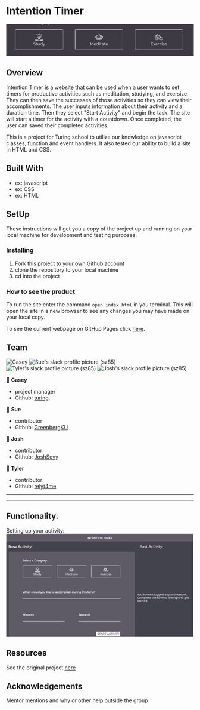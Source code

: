 # Intention Timer

![logo](assets/logo.png)






## Overview

Intention Timer is a website that can be used when a user wants to set timers for productive activities such as meditation, studying, and exersize. They can then save the successes of those activities so they can view their accomplishments.  The user inputs information about their activity and a duration time. Then they select "Start Activity" and begin the task. The site will start a timer for the activity with a countdown. Once completed, the user can saved their completed activities.   
   
   This is a project for Turing school to utilize our knowledge on javascript classes, function and event handlers. It also tested our ability to build a site in HTML and CSS. 

## Built With

- ex: javascript
- ex: CSS
- ex: HTML

## SetUp

These instructions will get you a copy of the project up and running on your local machine for development and testing purposes. 

### Installing
1. Fork this project to your own Github account
2. clone the repository to your local machine
3. cd into the project


### How to see the product

To run the site enter the command `open index.html` in you terminal. This will open the site in a new browser to see any changes you may have made on your local copy.   
   
   
To see the current webpage on GitHup Pages click [here](https://greenbergku.github.io/intention-timer-m12005/).

## Team
![Casey](https://ca.slack-edge.com/T029P2S9M-U6VMF6L85-fa69b231d590-85) 
![Sue's slack profile picture (sz85)](https://ca.slack-edge.com/T029P2S9M-UTPTTDE84-13b671276cf8-85)
![Tyler's slack profile picture (sz85)](https://ca.slack-edge.com/T029P2S9M-UUS7SUX96-a104221ba8d9-85)
![Josh's slack profile picture (sz85)](https://ca.slack-edge.com/T029P2S9M-UUGQZ6T45-e68735ceecdf-85)


👤 **Casey**
- project manager
- Github: [turing](https://github.com/turingschool-examples).

👤 **Sue**
- contributor
- Github: [GreenbergKU](https://github.com/GreenbergKU)


👤 **Josh**
- contributor
- Github: [JoshSevy](https://github.com/JoshSevy)


👤 **Tyler**
- contributor
- Github: [relyt4me](https://github.com/relyt4me)

---
---


## Functionality.  

  Setting up your activity:   
![Gif of start activyt](assets/start-activity.gif)


## Resources

See the original project [here](https://frontend.turing.io/projects/module-1/intention-timer-group.html)

## Acknowledgements

Mentor mentions and why or other help outside the group

